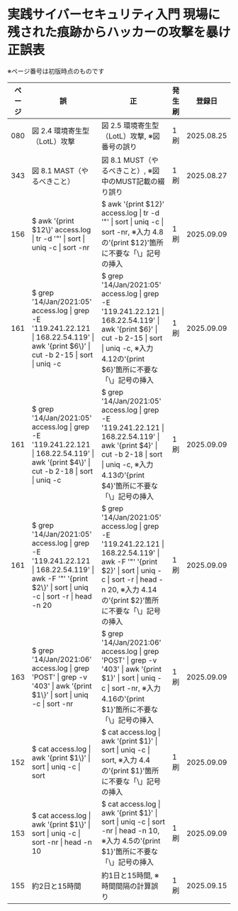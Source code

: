 # 実践サイバーセキュリティ入門 現場に残された痕跡からハッカーの攻撃を暴け 正誤表

※ページ番号は初版時点のものです

| ページ | 誤 | 正 | 発生刷 | 登録日 |
| ---- | ---- | ---- | ---- | ---- |
| 080 | 図 2.4 環境寄生型（LotL）攻撃 | 図 2.5 環境寄生型（LotL）攻撃, ※図番号の誤り | 1刷 | 2025.08.25 | 
| 343 | 図 8.1 MAST（やるべきこと） | 図 8.1 MUST（やるべきこと）, ※図中のMUST記載の綴り誤り | 1刷 | 2025.08.27 |
| 156 | $ awk '{print $12\\}' access.log \| tr -d '"' \| sort \| uniq -c \| sort -nr | $ awk '{print $12}' access.log \| tr -d '"' \| sort \| uniq -c \| sort -nr, ※入力 4.8の'{print $12}'箇所に不要な「\」記号の挿入 | 1刷 | 2025.09.09 |
| 161 | $ grep '14/Jan/2021:05' access.log \| grep -E '119.241.22.121 \| 168.22.54.119' \| awk '{print $6\\}' \| cut -b 2-15 \| sort \| uniq -c | $ grep '14/Jan/2021:05' access.log \| grep -E '119.241.22.121 \| 168.22.54.119' \| awk '{print $6\}' \| cut -b 2-15 \| sort \| uniq -c, ※入力 4.12の'{print $6}'箇所に不要な「\」記号の挿入 | 1刷 | 2025.09.09 |
| 161 | $ grep '14/Jan/2021:05' access.log \| grep -E '119.241.22.121 \| 168.22.54.119' \| awk '{print $4\\}' \| cut -b 2-18 \| sort \| uniq -c | $ grep '14/Jan/2021:05' access.log \| grep -E '119.241.22.121 \| 168.22.54.119' \| awk '{print $4\}' \| cut -b 2-18 \| sort \| uniq -c, ※入力 4.13の'{print $4}'箇所に不要な「\」記号の挿入 | 1刷 | 2025.09.09 |
| 161 | $ grep '14/Jan/2021:05' access.log \| grep -E '119.241.22.121 \| 168.22.54.119' \| awk -F '"' '{print $2\\}' \| sort \| uniq -c \| sort -r \| head -n 20 | $ grep '14/Jan/2021:05' access.log \| grep -E '119.241.22.121 \| 168.22.54.119' \| awk -F '"' '{print $2\}' \| sort \| uniq -c \| sort -r \| head -n 20, ※入力 4.14の'{print $2}'箇所に不要な「\」記号の挿入 | 1刷 | 2025.09.09 |
| 163 | $ grep '14/Jan/2021:06' access.log \| grep 'POST' \| grep -v '403' \| awk '{print $1\\}' \| sort \| uniq -c \| sort -nr | $ grep '14/Jan/2021:06' access.log \| grep 'POST' \| grep -v '403' \| awk '{print $1\}' \| sort \| uniq -c \| sort -nr, ※入力 4.16の'{print $1}'箇所に不要な「\」記号の挿入 | 1刷 | 2025.09.09 |
| 152 | $ cat access.log \| awk '{print $1\\}' \| sort \| uniq -c \| sort | $ cat access.log \| awk '{print $1\}' \| sort \| uniq -c \| sort, ※入力 4.4の'{print $1}'箇所に不要な「\」記号の挿入 | 1刷 | 2025.09.09 |
| 153 | $ cat access.log \| awk '{print $1\\}' \| sort \| uniq -c \| sort -nr \| head -n 10 | $ cat access.log \| awk '{print $1\}' \| sort \| uniq -c \| sort -nr \| head -n 10, ※入力 4.5の'{print $1}'箇所に不要な「\」記号の挿入 | 1刷 | 2025.09.09 |
| 155 | 約2日と15時間 | 約1日と15時間, ※時間間隔の計算誤り | 1刷 | 2025.09.15 |
 